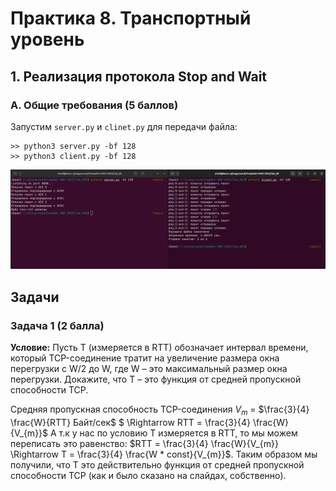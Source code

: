 # Практика 8. Транспортный уровень 

## 1. Реализация протокола Stop and Wait

### А. Общие требования (5 баллов)

Запустим `server.py` и `clinet.py` для передачи файла:
```
>> python3 server.py -bf 128
>> python3 client.py -bf 128
```
![задание1](./pics/1.png)


## Задачи

### Задача 1 (2 балла)
**Условие:** Пусть T (измеряется в RTT) обозначает интервал времени, который TCP-соединение тратит на
увеличение размера окна перегрузки с W/2 до W, где W – это максимальный размер окна
перегрузки. Докажите, что T – это функция от средней пропускной способности TCP. 

Средняя пропускная способность TCP-соединения $V_m$ = $\frac{3}{4} \frac{W}{RTT} Байт/сек$ $ \Rightarrow  RTT = \frac{3}{4} \frac{W}{V_{m}}$
А т.к у нас по условию T измеряется в RTT, то мы можем переписать это равенство:  $RTT = \frac{3}{4} \frac{W}{V_{m}} \Rightarrow T = \frac{3}{4} \frac{W * const}{V_{m}}$. Таким образом мы получили, что T это действительно функция от средней пропускной способности TCP (как и было сказано на слайдах, собственно).

